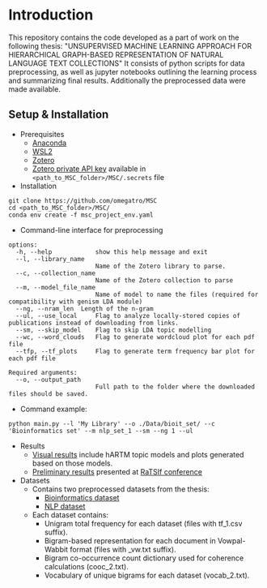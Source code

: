 # Introduction
This repository contains the code developed as a part of work on the following thesis: "UNSUPERVISED MACHINE LEARNING APPROACH FOR HIERARCHICAL GRAPH-BASED REPRESENTATION OF NATURAL LANGUAGE TEXT COLLECTIONS"
It consists of python scripts for data preprocessing, as well as jupyter notebooks outlining the learning process and summarizing final results. Additionally the preprocessed data were made available.

## Setup & Installation

- Prerequisites
   - [Anaconda](https://www.anaconda.com/download)
   - [WSL2](https://learn.microsoft.com/en-us/windows/wsl/install)
   - [Zotero](https://www.zotero.org/download/)
   - [Zotero private API key](https://www.zotero.org/settings/keys) available in ```<path_to_MSC_folder>/MSC/.secrets``` file
- Installation
```
git clone https://github.com/omegatro/MSC
cd <path_to_MSC_folder>/MSC/
conda env create -f msc_project_env.yaml
```
- Command-line interface for preprocessing
```
options:
  -h, --help            show this help message and exit
  --l, --library_name
                        Name of the Zotero library to parse.
  --c, --collection_name
                        Name of the Zotero collection to parse
  --m, --model_file_name
                        Name of model to name the files (required for compatibility with genism LDA module)
  --ng, --nram_len  Length of the n-gram
  --ul, --use_local     Flag to analyze locally-stored copies of publications instead of downloading from links.
  --sm, --skip_model    Flag to skip LDA topic modelling
  --wc, --word_clouds   Flag to generate wordcloud plot for each pdf file
  --tfp, --tf_plots     Flag to generate term frequency bar plot for each pdf file

Required arguments:
  --o, --output_path
                        Full path to the folder where the downloaded files should be saved.
```
- Command example:
```
python main.py --l 'My Library' --o ./Data/bioit_set/ --c 'Bioinformatics set' --m nlp_set_1 --sm --ng 1 --ul
```
- Results
   - [Visual results](https://github.com/omegatro/MSC/blob/main/results/Final_results.ipynb) include hARTM topic models and plots generated based on those models.
   - [Preliminary results](https://github.com/omegatro/MSC/blob/main/results/Preliminary_results.html) presented at [RaTSIf conference](https://ratsif.tsi.lv/ratsif-2024-spring/)
- Datasets
   - Contains two preprocessed datasets from the thesis:
      - [Bioinformatics dataset](https://github.com/omegatro/MSC/tree/main/public_data/bioit_set)
      - [NLP dataset](https://github.com/omegatro/MSC/tree/main/public_data/nlp_set)
   - Each dataset contains:
      - Unigram total frequency for each dataset (files with tf_1.csv suffix).
      - Bigram-based representation for each document in Vowpal-Wabbit format (files with _vw.txt suffix).
      - Bigram co-occurrence count dictionary used for coherence calculations (cooc_2.txt).
      - Vocabulary of unique bigrams for each dataset (vocab_2.txt).
